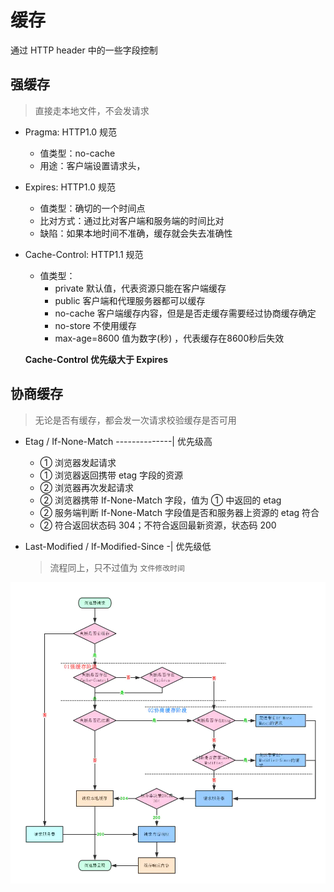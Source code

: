 # 缓存

通过 HTTP header 中的一些字段控制

## 强缓存

> 直接走本地文件，不会发请求

+ Pragma: HTTP1.0 规范
  + 值类型：no-cache
  + 用途：客户端设置请求头，

+ Expires: HTTP1.0 规范
  + 值类型：确切的一个时间点
  + 比对方式：通过比对客户端和服务端的时间比对
  + 缺陷：如果本地时间不准确，缓存就会失去准确性

+ Cache-Control: HTTP1.1 规范
  + 值类型：
    + private      默认值，代表资源只能在客户端缓存
    + public       客户端和代理服务器都可以缓存
    + no-cache     客户端缓存内容，但是是否走缓存需要经过协商缓存确定
    + no-store     不使用缓存
    + max-age=8600 值为数字(秒) ，代表缓存在8600秒后失效

  __Cache-Control 优先级大于 Expires__

## 协商缓存

> 无论是否有缓存，都会发一次请求校验缓存是否可用

+ Etag / If-None-Match --------------| 优先级高
  + ① 浏览器发起请求
  + ① 浏览器返回携带 etag 字段的资源
  + ② 浏览器再次发起请求
  + ② 浏览器携带 If-None-Match 字段，值为 ① 中返回的 etag
  + ② 服务端判断 If-None-Match 字段值是否和服务器上资源的 etag 符合
  + ② 符合返回状态码 304；不符合返回最新资源，状态码 200

+ Last-Modified / If-Modified-Since -| 优先级低
  > 流程同上，只不过值为 `文件修改时间`

![缓存流程](./assets/cache.png)
